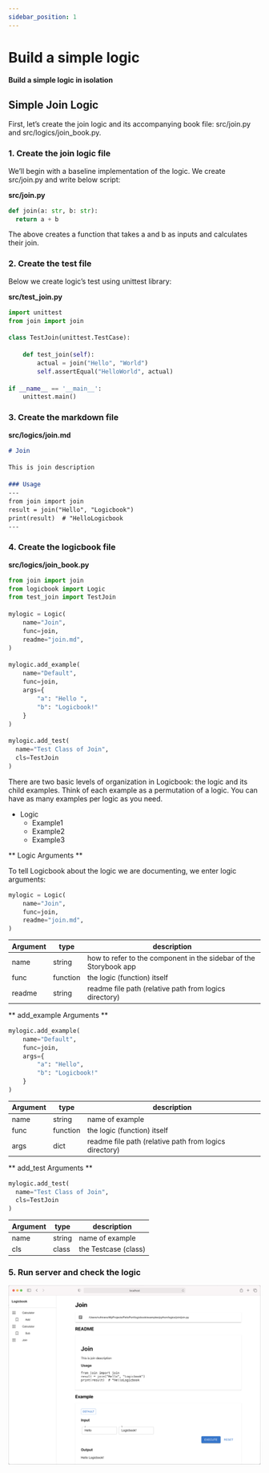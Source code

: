 ```yaml
---
sidebar_position: 1
---
```


# Build a simple logic
**Build a simple logic in isolation**

## Simple Join Logic

First, let’s create the join logic and its accompanying book file: src/join.py and src/logics/join_book.py.

### 1. Create the join logic file
We’ll begin with a baseline implementation of the logic. We create src/join.py and write below script:

**src/join.py**
```python
def join(a: str, b: str):
  return a + b
```
The above creates a function that takes a and b as inputs and calculates their join.

### 2. Create the test file
Below we create logic’s test using unittest library:

**src/test_join.py**
```python
import unittest
from join import join

class TestJoin(unittest.TestCase):

    def test_join(self):
        actual = join("Hello", "World")
        self.assertEqual("HelloWorld", actual)

if __name__ == '__main__':
    unittest.main()
```

### 3. Create the markdown file

**src/logics/join.md**
```md
# Join

This is join description

### Usage
---
from join import join
result = join("Hello", "Logicbook")
print(result)  # "HelloLogicbook
---
```

### 4. Create the logicbook file

**src/logics/join_book.py**
```python
from join import join
from logicbook import Logic
from test_join import TestJoin

mylogic = Logic(
    name="Join",
    func=join,
    readme="join.md",
)

mylogic.add_example(
    name="Default", 
    func=join,
    args={
        "a": "Hello ",
        "b": "Logicbook!"
    }
)

mylogic.add_test(
  name="Test Class of Join", 
  cls=TestJoin
)
```

There are two basic levels of organization in Logicbook: the logic and its child examples. Think of each example as a permutation of a logic. You can have as many examples per logic as you need.

- Logic
  - Example1
  - Example2
  - Example3

** Logic Arguments **

To tell Logicbook about the logic we are documenting, we enter logic arguments:

```python
mylogic = Logic(
    name="Join",
    func=join,
    readme="join.md",
)
```

| Argument   |     type      | description |
| --- | ----------- | ------- |
| name    | string |      how to refer to the component in the sidebar of the Storybook app |
| func    | function |     the logic (function) itself|
| readme    | string |     readme file path (relative path from logics directory) |

** add_example Arguments **

```python
mylogic.add_example(
    name="Default", 
    func=join,
    args={
        "a": "Hello",
        "b": "Logicbook!"
    }
)
```

| Argument   |     type      | description |
| --- | ----------- | ------- |
| name    | string |      name of example |
| func    | function |     the logic (function) itself|
| args    | dict |     readme file path (relative path from logics directory) |

** add_test Arguments **

```python
mylogic.add_test(
  name="Test Class of Join", 
  cls=TestJoin
)
```

| Argument   |     type      | description |
| --- | ----------- | ------- |
| name    | string |      name of example |
| cls    | class |     the Testcase (class)|

### 5. Run server and check the logic

![Docs Version Dropdown](/img/tutorial/example_join.png)